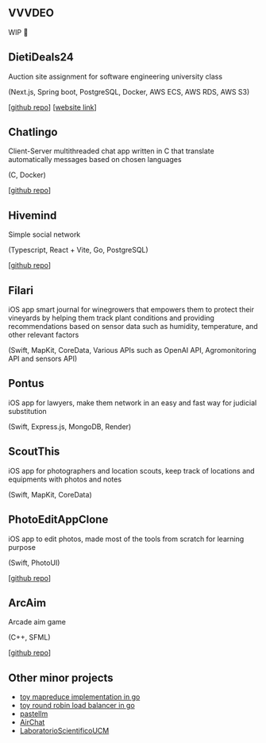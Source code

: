 ## VVVDEO

WIP 👀

## DietiDeals24

Auction site assignment for software engineering university class 

(Next.js, Spring boot, PostgreSQL, Docker, AWS ECS, AWS RDS, AWS S3)

[[github repo](https://github.com/Graffioh/dietideals24ucm)] [[website link](https://dietideals24.vercel.app)]

## Chatlingo

Client-Server multithreaded chat app written in C that translate automatically messages based on chosen languages 

(C, Docker)

[[github repo](https://github.com/Graffioh/chatlingo)]

## Hivemind 

Simple social network 

(Typescript, React + Vite, Go, PostgreSQL)

[[github repo](https://github.com/Graffioh/hivemind)]

## Filari

iOS app smart journal for winegrowers that empowers them to protect their vineyards by helping them track plant conditions and providing recommendations based on sensor data such as humidity, temperature, and other relevant factors 

(Swift, MapKit, CoreData, Various APIs such as OpenAI API, Agromonitoring API and sensors API)

## Pontus

iOS app for lawyers, make them network in an easy and fast way for judicial substitution

(Swift, Express.js, MongoDB, Render)

## ScoutThis

iOS app for photographers and location scouts, keep track of locations and equipments with photos and notes 

(Swift, MapKit, CoreData)

## PhotoEditAppClone

iOS app to edit photos, made most of the tools from scratch for learning purpose 

(Swift, PhotoUI)

[[github repo](https://github.com/Graffioh/PhotoEditAppClone)]

## ArcAim

Arcade aim game 

(C++, SFML)

[[github repo](https://github.com/Graffioh/ArcAim)]

## Other minor projects

- [toy mapreduce implementation in go](https://github.com/Graffioh/wc-mapreduce-go)
- [toy round robin load balancer in go](https://github.com/Graffioh/rr-lb-go)
- [pastellm](https://github.com/Graffioh/pastellm)
- [AirChat](https://github.com/Graffioh/AirChat)
- [LaboratorioScientificoUCM](https://github.com/Graffioh/LaboratorioScientificoUCM)
